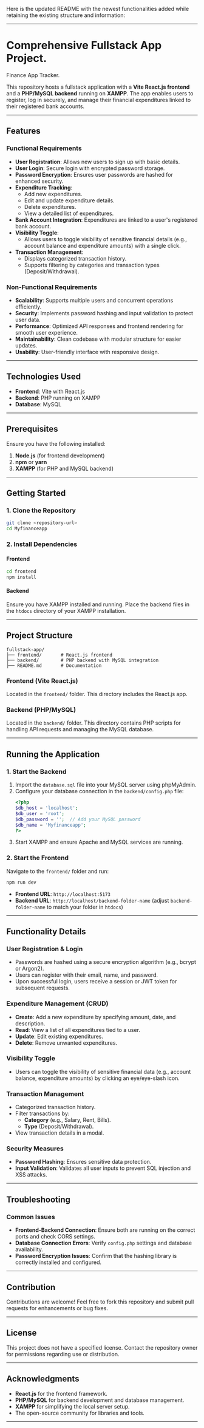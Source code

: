 Here is the updated README with the newest functionalities added while retaining the existing structure and information:

---

# Comprehensive Fullstack App Project.

Finance App Tracker.

This repository hosts a fullstack application with a **Vite React.js frontend** and a **PHP/MySQL backend** running on **XAMPP**. The app enables users to register, log in securely, and manage their financial expenditures linked to their registered bank accounts.

---

## Features

### Functional Requirements

- **User Registration**: Allows new users to sign up with basic details.
- **User Login**: Secure login with encrypted password storage.
- **Password Encryption**: Ensures user passwords are hashed for enhanced security.
- **Expenditure Tracking**:
  - Add new expenditures.
  - Edit and update expenditure details.
  - Delete expenditures.
  - View a detailed list of expenditures.
- **Bank Account Integration**: Expenditures are linked to a user's registered bank account.
- **Visibility Toggle**:
  - Allows users to toggle visibility of sensitive financial details (e.g., account balance and expenditure amounts) with a single click.
- **Transaction Management**:
  - Displays categorized transaction history.
  - Supports filtering by categories and transaction types (Deposit/Withdrawal).

### Non-Functional Requirements

- **Scalability**: Supports multiple users and concurrent operations efficiently.
- **Security**: Implements password hashing and input validation to protect user data.
- **Performance**: Optimized API responses and frontend rendering for smooth user experience.
- **Maintainability**: Clean codebase with modular structure for easier updates.
- **Usability**: User-friendly interface with responsive design.

---

## Technologies Used

- **Frontend**: Vite with React.js
- **Backend**: PHP running on XAMPP
- **Database**: MySQL

---

## Prerequisites

Ensure you have the following installed:

1. **Node.js** (for frontend development)
2. **npm** or **yarn**
3. **XAMPP** (for PHP and MySQL backend)

---

## Getting Started

### 1. Clone the Repository

```bash
git clone <repository-url>
cd Myfinanceapp
```

### 2. Install Dependencies

#### Frontend

```bash
cd frontend
npm install
```

#### Backend

Ensure you have XAMPP installed and running. Place the backend files in the `htdocs` directory of your XAMPP installation.

---

## Project Structure

```
fullstack-app/
├── frontend/       # React.js frontend
├── backend/        # PHP backend with MySQL integration
├── README.md       # Documentation
```

### Frontend (Vite React.js)

Located in the `frontend/` folder. This directory includes the React.js app.

### Backend (PHP/MySQL)

Located in the `backend/` folder. This directory contains PHP scripts for handling API requests and managing the MySQL database.

---

## Running the Application

### 1. Start the Backend

1. Import the `database.sql` file into your MySQL server using phpMyAdmin.
2. Configure your database connection in the `backend/config.php` file:
   ```php
   <?php
   $db_host = 'localhost';
   $db_user = 'root';
   $db_password = '';  // Add your MySQL password
   $db_name = 'Myfinanceapp';
   ?>
   ```
3. Start XAMPP and ensure Apache and MySQL services are running.

### 2. Start the Frontend

Navigate to the `frontend/` folder and run:

```bash
npm run dev
```

- **Frontend URL**: `http://localhost:5173`
- **Backend URL**: `http://localhost/backend-folder-name` (adjust `backend-folder-name` to match your folder in `htdocs`)

---

## Functionality Details

### User Registration & Login

- Passwords are hashed using a secure encryption algorithm (e.g., bcrypt or Argon2).
- Users can register with their email, name, and password.
- Upon successful login, users receive a session or JWT token for subsequent requests.

### Expenditure Management (CRUD)

- **Create**: Add a new expenditure by specifying amount, date, and description.
- **Read**: View a list of all expenditures tied to a user.
- **Update**: Edit existing expenditures.
- **Delete**: Remove unwanted expenditures.

### Visibility Toggle

- Users can toggle the visibility of sensitive financial data (e.g., account balance, expenditure amounts) by clicking an eye/eye-slash icon.

### Transaction Management

- Categorized transaction history.
- Filter transactions by:
  - **Category** (e.g., Salary, Rent, Bills).
  - **Type** (Deposit/Withdrawal).
- View transaction details in a modal.

### Security Measures

- **Password Hashing**: Ensures sensitive data protection.
- **Input Validation**: Validates all user inputs to prevent SQL injection and XSS attacks.

---

## Troubleshooting

### Common Issues

- **Frontend-Backend Connection**: Ensure both are running on the correct ports and check CORS settings.
- **Database Connection Errors**: Verify `config.php` settings and database availability.
- **Password Encryption Issues**: Confirm that the hashing library is correctly installed and configured.

---

## Contribution

Contributions are welcome! Feel free to fork this repository and submit pull requests for enhancements or bug fixes.

---

## License

This project does not have a specified license. Contact the repository owner for permissions regarding use or distribution.

---

## Acknowledgments

- **React.js** for the frontend framework.
- **PHP/MySQL** for backend development and database management.
- **XAMPP** for simplifying the local server setup.
- The open-source community for libraries and tools.

---

